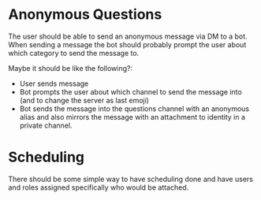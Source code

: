 # Anonymous Questions
The user should be able to send an anonymous message via DM to a bot. When sending a message
the bot should probably prompt the user about which category to send the message to.

Maybe it should be like the following?:

- User sends message
- Bot prompts the user about which channel to send the message into (and to change the server as last emoji)
- Bot sends the message into the questions channel with an anonymous alias and also mirrors the message with an attachment to identity in a private channel.

# Scheduling
There should be some simple way to have scheduling done and have users and roles assigned specifically who would be attached.